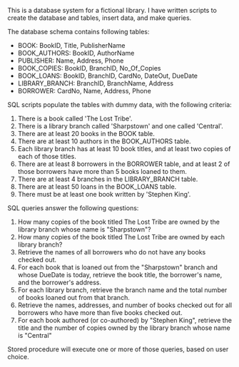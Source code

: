 This is a database system for a fictional library. 
I have written scripts to create the database and tables, insert data, and make queries.

The database schema contains following tables: 

- BOOK: BookID, Title, PublisherName
- BOOK_AUTHORS: BookID, AuthorName
- PUBLISHER: Name, Address, Phone
- BOOK_COPIES: BookID, BranchID, No_Of_Copies
- BOOK_LOANS: BookID, BranchID, CardNo, DateOut, DueDate
- LIBRARY_BRANCH: BranchID, BranchName, Address
- BORROWER: CardNo, Name, Address, Phone

SQL scripts populate the tables with dummy data, with the following criteria:

1. There is a book called 'The Lost Tribe'.
2. There is a library branch called 'Sharpstown' and one called 'Central'.
3. There are at least 20 books in the BOOK table.
4. There are at least 10 authors in the BOOK_AUTHORS table.
5. Each library branch has at least 10 book titles, and at least two copies of each of those titles.
6. There are at least 8 borrowers in the BORROWER table, and at least 2 of those borrowers have more
   than 5 books loaned to them.
7. There are at least 4 branches in the LIBRARY_BRANCH table.
8. There are at least 50 loans in the BOOK_LOANS table.
9. There must be at least one book written by 'Stephen King'.

SQL queries answer the following questions:

1. How many copies of the book titled The Lost Tribe are owned by the library branch whose name
   is "Sharpstown"?
2. How many copies of the book titled The Lost Tribe are owned by each library branch?
3. Retrieve the names of all borrowers who do not have any books checked out.
4. For each book that is loaned out from the "Sharpstown" branch and whose DueDate is today,
   retrieve the book title, the borrower's name, and the borrower's address.
5. For each library branch, retrieve the branch name and the total number of books loaned out from
   that branch.
6. Retrieve the names, addresses, and number of books checked out for all borrowers who have more
   than five books checked out.
7. For each book authored (or co-authored) by "Stephen King", retrieve the title and the number of
   copies owned by the library branch whose name is "Central"

Stored procedure will execute one or more of those queries, based on user choice.
